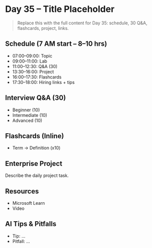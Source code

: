# Day 35 – Title Placeholder
> Replace this with the full content for Day 35: schedule, 30 Q&A, flashcards, project, links.

## Schedule (7 AM start – 8–10 hrs)
- 07:00–09:00: Topic
- 09:00–11:00: Lab
- 11:00–12:30: Q&A (30)
- 13:30–16:00: Project
- 16:00–17:30: Flashcards
- 17:30–18:00: Hiring links + tips

## Interview Q&A (30)
- Beginner (10)
- Intermediate (10)
- Advanced (10)

## Flashcards (Inline)
- Term → Definition (x10)

## Enterprise Project
Describe the daily project task.

## Resources
- Microsoft Learn
- Video

## AI Tips & Pitfalls
- Tip: ...
- Pitfall: ...
